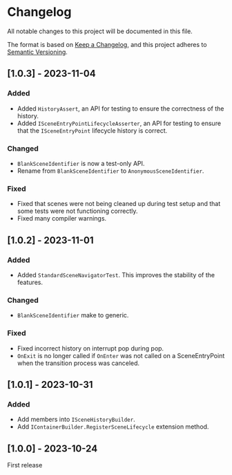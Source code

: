 # Changelog

All notable changes to this project will be documented in this file.

The format is based on [Keep a Changelog](https://keepachangelog.com/en/1.0.0/),
and this project adheres to [Semantic Versioning](https://semver.org/spec/v2.0.0.html).

## [1.0.3] - 2023-11-04

### Added

- Added `HistoryAssert`, an API for testing to ensure the correctness of the history.
- Added `ISceneEntryPointLifecycleAsserter`, an API for testing to ensure that the `ISceneEntryPoint` lifecycle history is correct.

### Changed

- `BlankSceneIdentifier` is now a test-only API.
- Rename from `BlankSceneIdentifier` to `AnonymousSceneIdentifier`.

### Fixed

- Fixed that scenes were not being cleaned up during test setup and that some tests were not functioning correctly.
- Fixed many compiler warnings.

## [1.0.2] - 2023-11-01

### Added

- Added `StandardSceneNavigatorTest`. This improves the stability of the features.

### Changed

- `BlankSceneIdentifier` make to generic.

### Fixed

- Fixed incorrect history on interrupt pop during pop.
- `OnExit` is no longer called if `OnEnter` was not called on a SceneEntryPoint when the transition process was canceled.

## [1.0.1] - 2023-10-31

### Added
- Add members into `ISceneHistoryBuilder`.
- Add `IContainerBuilder.RegisterSceneLifecycle` extension method.

## [1.0.0] - 2023-10-24

First release
